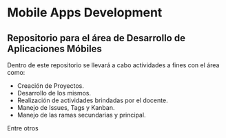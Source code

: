 # Mobile Apps Development
## Repositorio para el área de Desarrollo de Aplicaciones Móbiles
Dentro de este repositorio se llevará a cabo actividades a fines con el área como:
- Creación de Proyectos.
- Desarrollo de los mismos.
- Realización de actividades brindadas por el docente.
- Manejo de Issues, Tags y Kanban.
- Manejo de las ramas secundarias y principal.

Entre otros
